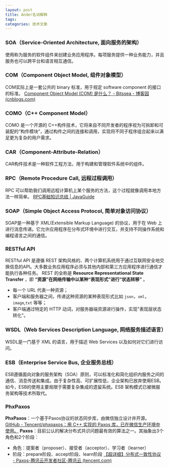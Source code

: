 ```yaml
---
layout: post
title: Ander名词解释
tags: 
categories: 技术文章
---
```


### SOA（Service-Oriented Architecture, 面向服务的架构）
使用称为服务的软件组件来创建业务应用程序。每项服务提供一种业务能力，并且服务也可以跨平台和语言相互通信。

### COM（Component Object Model, 组件对象模型）
COM实际上是一套公共的 binary 标准，用于规定 software component 的接口的标准。
[Component Object Model (COM) 是什么？ - Bitssea - 博客园 (cnblogs.com)](https://www.cnblogs.com/bitssea/p/12590702.html)

### COMO（C++ Component Model）
COMO 是一个开源的 C++构件技术，它将来自不同开发者的程序视为可拆卸和可装配的“构件模块”，通过构件之间的连接和调用，实现将不同子程序组合起来以满足更为复杂的用户需求。

### CAR（Component-Attribute-Relation）
CAR构件技术是一种软件工程方法，用于构建和管理软件系统中的组件。

### RPC（Remote Procedure Call, 远程过程调用）
RPC 可以帮助我们调用远程计算机上某个服务的方法，这个过程就像调用本地方法一样简单。
[RPC基础知识总结 | JavaGuide](https://javaguide.cn/distributed-system/rpc/rpc-intro.html)

### SOAP（Simple Object Access Protocol, 简单对象访问协议）
SOAP是一种基于 XML(Extensible Markup Language) 的协议，用于在 Web 上进行消息传递。它允许应用程序在分布式环境中进行交互，并支持不同操作系统和编程语言之间的通信。

### RESTful API
RESTful API 是遵循 REST 架构风格的、两个计算机系统用于通过互联网安全地交换信息的API。大多数业务应用程序必须与其他内部和第三方应用程序进行通信才能执行各种任务。
REST 的全称是 **Resource Representational State Transfer** ，即 **“资源”在网络传输中以某种“表现形式”进行“状态转移”** 。
- 每一个 URL 代表一种资源；
- 客户端和服务器之间，传递这种资源的某种表现形式比如 `json`，`xml`，`image`,`txt` 等等；
- 客户端通过特定的 HTTP 动词，对服务器端资源进行操作，实现"表现层状态转化"。

### WSDL（Web Services Description Language, 网络服务描述语言）
WSDL是一门基于 XML 的语言，用于描述 Web Services 以及如何对它们进行访问。

### ESB（Enterprise Service Bus, 企业服务总线）
ESB遵循面向对象的服务架构（SOA）原则，可以标准化和简化组织内服务之间的通信、消息传送和集成。由于复杂性高、可扩展性低，企业架构已放弃使用ESB。如今，ESB的使用主要局限于需要复杂集成的遗留系统。ESB 架构模式已被微服务架构等技术所取代。

### PhxPaxos
**PhxPaxos**：一个基于Paxos协议的状态同步库，由微信独立设计并开源。
[GitHub - Tencent/phxpaxos：用 C++ 实现的 Paxos 库，已在微信生产环境中使用。](https://github.com/Tencent/phxpaxos)
**Paxos**：目前公认的解决分布式共识问题最有效的算法之一。其抽象出3个角色和2个阶段：
- 角色：提案者（proposer）、接受者（acceptor）、学习者（learner）
- 阶段：prepare阶段、accept阶段、learn阶段
[【超详细】分布式一致性协议 - Paxos-腾讯云开发者社区-腾讯云 (tencent.com)](https://cloud.tencent.com/developer/article/1702057)




